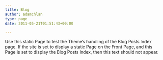 ```yaml
---
title: Blog
author: adamchlan
type: page
date: 2011-05-21T01:51:43+00:00

---
```

Use this static Page to test the Theme&#8217;s handling of the Blog Posts Index page. If the site is set to display a static Page on the Front Page, and this Page is set to display the Blog Posts Index, then this text should not appear.
